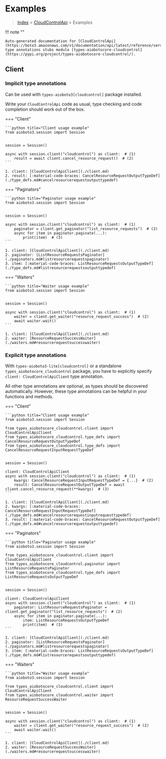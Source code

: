 # Examples

> [Index](../README.md) > [CloudControlApi](./README.md) > Examples

!!! note ""

    Auto-generated documentation for [CloudControlApi](https://boto3.amazonaws.com/v1/documentation/api/latest/reference/services/cloudcontrol.html#CloudControlApi)
    type annotations stubs module [types-aiobotocore-cloudcontrol](https://pypi.org/project/types-aiobotocore-cloudcontrol/).

## Client

### Implicit type annotations

Can be used with `types-aioboto3[cloudcontrol]` package installed.

Write your `CloudControlApi` code as usual,
type checking and code completion should work out of the box.



=== "Client"

    ```python title="Client usage example"
    from aioboto3.session import Session


    session = Session()

    async with session.client("cloudcontrol") as client:  # (1)
        result = await client.cancel_resource_request()  # (2)
    ```

    1. client: [CloudControlApiClient](./client.md)
    2. result: [:material-code-braces: CancelResourceRequestOutputTypeDef](./type_defs.md#cancelresourcerequestoutputtypedef) 



=== "Paginators"

    ```python title="Paginator usage example"
    from aioboto3.session import Session


    session = Session()

    async with session.client("cloudcontrol") as client:  # (1)
        paginator = client.get_paginator("list_resource_requests")  # (2)
        async for item in paginator.paginate(...):
            print(item)  # (3)
    ```

    1. client: [CloudControlApiClient](./client.md)
    2. paginator: [ListResourceRequestsPaginator](./paginators.md#listresourcerequestspaginator)
    3. item: [:material-code-braces: ListResourceRequestsOutputTypeDef](./type_defs.md#listresourcerequestsoutputtypedef) 



=== "Waiters"

    ```python title="Waiter usage example"
    from aioboto3.session import Session


    session = Session()

    async with session.client("cloudcontrol") as client:  # (1)
        waiter = client.get_waiter("resource_request_success")  # (2)
        await waiter.wait()
    ```

    1. client: [CloudControlApiClient](./client.md)
    2. waiter: [ResourceRequestSuccessWaiter](./waiters.md#resourcerequestsuccesswaiter)


### Explicit type annotations

With `types-aioboto3-lite[cloudcontrol]`
or a standalone `types_aiobotocore_cloudcontrol` package, you have to explicitly specify
`client: CloudControlApiClient` type annotation.

All other type annotations are optional, as types should be discovered automatically.
However, these type annotations can be helpful in your functions and methods.


=== "Client"

    ```python title="Client usage example"
    from aioboto3.session import Session

    from types_aiobotocore_cloudcontrol.client import CloudControlApiClient
    from types_aiobotocore_cloudcontrol.type_defs import CancelResourceRequestOutputTypeDef
    from types_aiobotocore_cloudcontrol.type_defs import CancelResourceRequestInputRequestTypeDef


    session = Session()

    client: CloudControlApiClient
    async with session.client("cloudcontrol") as client:  # (1)
        kwargs: CancelResourceRequestInputRequestTypeDef = {...}  # (2)
        result: CancelResourceRequestOutputTypeDef = await client.cancel_resource_request(**kwargs)  # (3)
    ```

    1. client: [CloudControlApiClient](./client.md)
    2. kwargs: [:material-code-braces: CancelResourceRequestInputRequestTypeDef](./type_defs.md#cancelresourcerequestinputrequesttypedef) 
    3. result: [:material-code-braces: CancelResourceRequestOutputTypeDef](./type_defs.md#cancelresourcerequestoutputtypedef) 



=== "Paginators"

    ```python title="Paginator usage example"
    from aioboto3.session import Session

    from types_aiobotocore_cloudcontrol.client import CloudControlApiClient
    from types_aiobotocore_cloudcontrol.paginator import ListResourceRequestsPaginator
    from types_aiobotocore_cloudcontrol.type_defs import ListResourceRequestsOutputTypeDef


    session = Session()

    client: CloudControlApiClient
    async with session.client("cloudcontrol") as client:  # (1)
        paginator: ListResourceRequestsPaginator = client.get_paginator("list_resource_requests")  # (2)
        async for item in paginator.paginate(...):
            item: ListResourceRequestsOutputTypeDef
            print(item)  # (3)
    ```

    1. client: [CloudControlApiClient](./client.md)
    2. paginator: [ListResourceRequestsPaginator](./paginators.md#listresourcerequestspaginator)
    3. item: [:material-code-braces: ListResourceRequestsOutputTypeDef](./type_defs.md#listresourcerequestsoutputtypedef) 



=== "Waiters"

    ```python title="Waiter usage example"
    from aioboto3.session import Session

    from types_aiobotocore_cloudcontrol.client import CloudControlApiClient
    from types_aiobotocore_cloudcontrol.waiter import ResourceRequestSuccessWaiter


    session = Session()

    async with session.client("cloudcontrol") as client:  # (1)
        waiter = client.get_waiter("resource_request_success")  # (2)
        await waiter.wait()
    ```

    1. client: [CloudControlApiClient](./client.md)
    2. waiter: [ResourceRequestSuccessWaiter](./waiters.md#resourcerequestsuccesswaiter)


